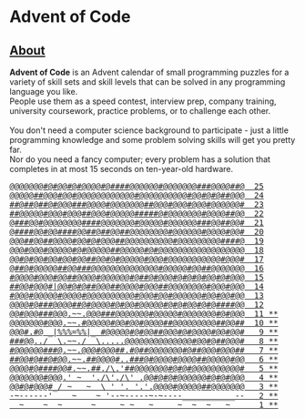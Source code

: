 # Advent of Code

## [About](https://adventofcode.com/2022/about)

**Advent of Code** is an Advent calendar of small programming puzzles for a variety of skill sets and skill levels that can be solved in any programming language you like.<br />
People use them as a speed contest, interview prep, company training, university coursework, practice problems, or to challenge each other.<br />
<br />
You don't need a computer science background to participate - just a little programming knowledge and some problem solving skills will get you pretty far.<br />
Nor do you need a fancy computer; every problem has a solution that completes in at most 15 seconds on ten-year-old hardware.

<pre>
<a href="https://adventofcode.com/2022/day/25">@@@@@@@#@#@@#@#@@@@#@####@@@@@@#@@@@@@@###@@@@##@  25</a>
<a href="https://adventofcode.com/2022/day/24">@@@@@##@@@#@@#@@@@@@@@@@@@#@@@@@@@@@@#@@#@#@##@@@  24</a>
<a href="https://adventofcode.com/2022/day/23">##@##@##@#@@@###@@@@#@@@@@@@##@@@#@@@#@@@#@@@@@@#  23</a>
<a href="https://adventofcode.com/2022/day/22">##@@@@@#@@@#@@@##@@@#@@@@@#####@#@@@@@@@#@@@@##@@  22</a>
<a href="https://adventofcode.com/2022/day/21">@###@@#@@@@@@@@####@@@@@@@#@@@@@#@@@@@@###@@##@@#  21</a>
<a href="https://adventofcode.com/2022/day/20">@####@@#@@####@@##@##@@##@@@@@@@@#@@@@@@#@@@@#@@#  20</a>
<a href="https://adventofcode.com/2022/day/19">@@@##@@##@@@@#@@#@#@@@##@@@@@@@@@@#@@@@@@@@@####@  19</a>
<a href="https://adventofcode.com/2022/day/18">@@@#@@@#@@@@@#@#@@@@@##@@@@@#@#@@@@@@@@@@@@@@@@@@  18</a>
<a href="https://adventofcode.com/2022/day/17">@@#@#@@#@@#@@#@@##@@#@#@@@@@#@@@#@@@@@@@@@@@#@@@#  17</a>
<a href="https://adventofcode.com/2022/day/16">@##@#@@@@@##@@###@@@@@@@@@@@@@@#@@@@@#@@##@@@@@@@  16</a>
<a href="https://adventofcode.com/2022/day/15">#@@@@#@@@#@@##@@@@#@@@@@@#@##@#@@@#@#@#@#@@#@#@@@  15</a>
<a href="https://adventofcode.com/2022/day/14">##@@#@@@#|@@#@#@##@@@##@@@@#@@@##@@@@@@@@#@@@#@@@  14</a>
<a href="https://adventofcode.com/2022/day/13">#@@@#@@@@@#@@@@#@@@@@@@@@@#@@@#@@#@@@@@@#@@#@@#@@  13</a>
<a href="https://adventofcode.com/2022/day/12">@@@@#@###@@@@##@#@@@@#@#@@#@@@@@#@#@#@@#@#@####@@  12</a>
<a href="https://adventofcode.com/2022/day/11">@@#@@@###@@@.~~.@@@###@@@@@@@#@@@@@#@@@@@@@#@#@@@  11 **</a>
<a href="https://adventofcode.com/2022/day/10">@@@@@@@#@@@.~~.#@@@@@#@@#@@#@@@@##@@@@@@@@@##@@##  10 **</a>
<a href="https://adventofcode.com/2022/day/9">@@@#.#@ _|%%%=%%|_ #@@@@@#@#@@##@@@#@#@@@@#@@#@@#   9 **</a>
<a href="https://adventofcode.com/2022/day/8">###@@../  \.~~./  \.....@@@@@@@@@@@@@@#@@#@##@@@#   8 **</a>
<a href="https://adventofcode.com/2022/day/7">#@@@@@@###@.~~.@@@#@@@##.#@##@@@@@@@#@##@@@#@@@##   7 **</a>
<a href="https://adventofcode.com/2022/day/6">##@@#@##@#@@.~~.##@@@@#..###@#@@@@#@@@@##@@@@@#@@   6 **</a>
<a href="https://adventofcode.com/2022/day/5">@@@@#@####@@#.~~.##./\.'##@@@@@@@#@#@#@@@@@@@@@@#   5 **</a>
<a href="https://adventofcode.com/2022/day/4">@@@@@@@#@@@.' ~  './\'./\' .@@#@#@#@@@@@@#@#@#@@@   4 **</a>
<a href="https://adventofcode.com/2022/day/3">@@#@#@@@#_/ ~   ~  \ ' '. '.'.@@@@#@@@@@##@@@@@@@   3 **</a>
<a href="https://adventofcode.com/2022/day/2">-~------'    ~    ~ '--~-----~-~----___________--   2 **</a>
<a href="https://adventofcode.com/2022/day/1">  ~    ~  ~      ~     ~ ~   ~     ~  ~  ~   ~      1 **</a>
</pre>
